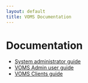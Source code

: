 ```yaml
---
layout: default
title: VOMS Documentation
---
```


# Documentation

* [System administrator guide]({{site.baseurl}}/documentation/sysadmin-guide) 
* [VOMS Admin user guide]({{site.baseurl}}/documentation/voms-admin-guide)
* [VOMS Clients guide]({{site.baseurl}}/documentation/voms-clients-guide)
